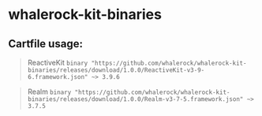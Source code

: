 # whalerock-kit-binaries

## Cartfile usage:

> ReactiveKit
> `binary "https://github.com/whalerock/whalerock-kit-binaries/releases/download/1.0.0/ReactiveKit-v3-9-6.framework.json" ~> 3.9.6`

> Realm
> `binary "https://github.com/whalerock/whalerock-kit-binaries/releases/download/1.0.0/Realm-v3-7-5.framework.json" ~> 3.7.5`
